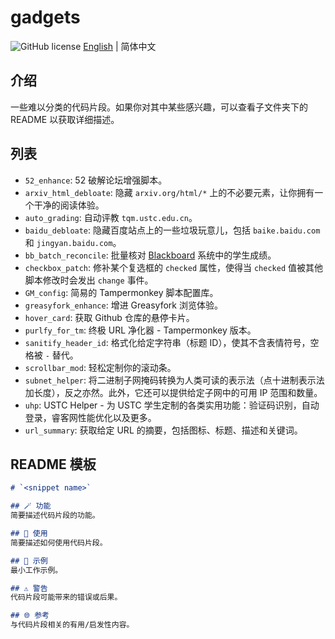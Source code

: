 # gadgets
![GitHub license](https://img.shields.io/github/license/PRO-2684/gadgets?style=flat-square) [English](./README.md) | 简体中文

## 介绍
一些难以分类的代码片段。如果你对其中某些感兴趣，可以查看子文件夹下的 README 以获取详细描述。

## 列表
- `52_enhance`: 52 破解论坛增强脚本。
- `arxiv_html_debloate`: 隐藏 `arxiv.org/html/*` 上的不必要元素，让你拥有一个干净的阅读体验。
- `auto_grading`: 自动评教 `tqm.ustc.edu.cn`。
- `baidu_debloate`: 隐藏百度站点上的一些垃圾玩意儿，包括 `baike.baidu.com` 和 `jingyan.baidu.com`。
- `bb_batch_reconcile`: 批量核对 [Blackboard](https://www.blackboard.com/) 系统中的学生成绩。
- `checkbox_patch`: 修补某个复选框的 `checked` 属性，使得当 `checked` 值被其他脚本修改时会发出 `change` 事件。
- `GM_config`: 简易的 Tampermonkey 脚本配置库。
- `greasyfork_enhance`: 增进 Greasyfork 浏览体验。
- `hover_card`: 获取 Github 仓库的悬停卡片。
- `purlfy_for_tm`: 终极 URL 净化器 - Tampermonkey 版本。
- `sanitify_header_id`: 格式化给定字符串（标题 ID），使其不含表情符号，空格被 `-` 替代。
- `scrollbar_mod`: 轻松定制你的滚动条。
- `subnet_helper`: 将二进制子网掩码转换为人类可读的表示法（点十进制表示法加长度），反之亦然。此外，它还可以提供给定子网中的可用 IP 范围和数量。
- `uhp`: USTC Helper - 为 USTC 学生定制的各类实用功能：验证码识别，自动登录，睿客网性能优化以及更多。
- `url_summary`: 获取给定 URL 的摘要，包括图标、标题、描述和关键词。

## README 模板
```markdown
# `<snippet name>`

## 🪄 功能
简要描述代码片段的功能。

## 📖 使用
简要描述如何使用代码片段。

## 🍻 示例
最小工作示例。

## ⚠️ 警告
代码片段可能带来的错误或后果。

## 🌐 参考
与代码片段相关的有用/启发性内容。
```
